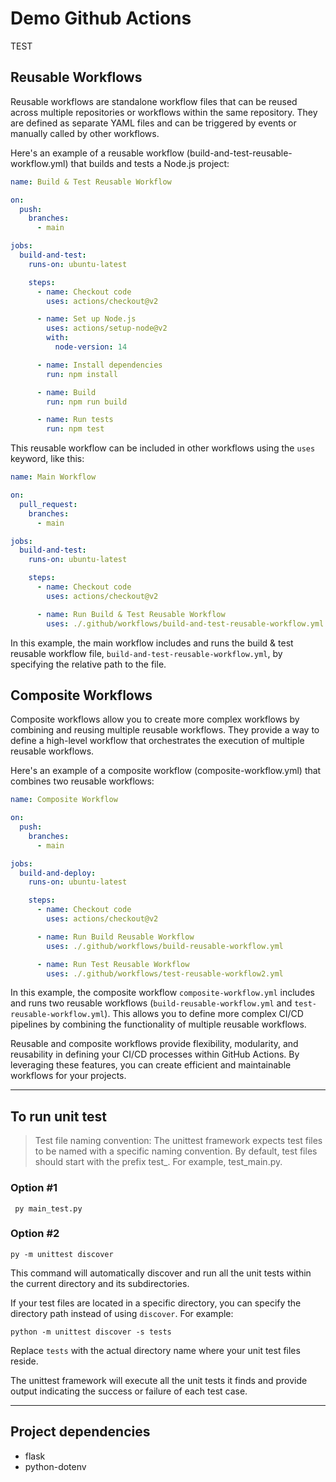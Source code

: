 # Demo Github Actions 

TEST

## Reusable Workflows
Reusable workflows are standalone workflow files that can be reused across multiple repositories or workflows within the same repository. They are defined as separate YAML files and can be triggered by events or manually called by other workflows.

Here's an example of a reusable workflow (build-and-test-reusable-workflow.yml) that builds and tests a Node.js project:

```yml
name: Build & Test Reusable Workflow

on:
  push:
    branches:
      - main

jobs:
  build-and-test:
    runs-on: ubuntu-latest

    steps:
      - name: Checkout code
        uses: actions/checkout@v2

      - name: Set up Node.js
        uses: actions/setup-node@v2
        with:
          node-version: 14

      - name: Install dependencies
        run: npm install

      - name: Build
        run: npm run build

      - name: Run tests
        run: npm test
```

This reusable workflow can be included in other workflows using the `uses` keyword, like this:

```yaml
name: Main Workflow

on:
  pull_request:
    branches:
      - main

jobs:
  build-and-test:
    runs-on: ubuntu-latest

    steps:
      - name: Checkout code
        uses: actions/checkout@v2

      - name: Run Build & Test Reusable Workflow
        uses: ./.github/workflows/build-and-test-reusable-workflow.yml
```

In this example, the main workflow includes and runs the build & test reusable workflow file, `build-and-test-reusable-workflow.yml`, by specifying the relative path to the file.

## Composite Workflows
Composite workflows allow you to create more complex workflows by combining and reusing multiple reusable workflows. They provide a way to define a high-level workflow that orchestrates the execution of multiple reusable workflows.

Here's an example of a composite workflow (composite-workflow.yml) that combines two reusable workflows:

```yaml
name: Composite Workflow

on:
  push:
    branches:
      - main

jobs:
  build-and-deploy:
    runs-on: ubuntu-latest

    steps:
      - name: Checkout code
        uses: actions/checkout@v2

      - name: Run Build Reusable Workflow
        uses: ./.github/workflows/build-reusable-workflow.yml

      - name: Run Test Reusable Workflow
        uses: ./.github/workflows/test-reusable-workflow2.yml
```

In this example, the composite workflow `composite-workflow.yml` includes and runs two reusable workflows (`build-reusable-workflow.yml` and `test-reusable-workflow.yml`). This allows you to define more complex CI/CD pipelines by combining the functionality of multiple reusable workflows.

Reusable and composite workflows provide flexibility, modularity, and reusability in defining your CI/CD processes within GitHub Actions. By leveraging these features, you can create efficient and maintainable workflows for your projects.

---
## To run unit test

>Test file naming convention: The unittest framework expects test files to be named with a specific naming convention. By default, test files should start with the prefix test_. For example, test_main.py.

### Option #1
```shell
 py main_test.py  
```
### Option #2
```shell
py -m unittest discover
```

This command will automatically discover and run all the unit tests within the current directory and its subdirectories.

If your test files are located in a specific directory, you can specify the directory path instead of using `discover`. For example:

```shell
python -m unittest discover -s tests
```

Replace `tests` with the actual directory name where your unit test files reside.

The unittest framework will execute all the unit tests it finds and provide output indicating the success or failure of each test case.

---

## Project dependencies
- flask
- python-dotenv
